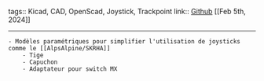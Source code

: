tags:: Kicad, CAD, OpenScad, Joystick, Trackpoint
link:: [Github](https://github.com/wolfwood/navcaps) 
[[Feb 5th, 2024]]
***

	- Modèles paramétriques pour simplifier l'utilisation de joysticks comme le [[AlpsAlpine/SKRHA]]
		- Tige
		- Capuchon
		- Adaptateur pour switch MX